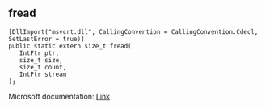## fread

```
[DllImport("msvcrt.dll", CallingConvention = CallingConvention.Cdecl, SetLastError = true)]
public static extern size_t fread(
   IntPtr ptr,
   size_t size,
   size_t count,
   IntPtr stream
);
```

Microsoft documentation: [Link](https://docs.microsoft.com/en-us/cpp/c-runtime-library/reference/fread)
